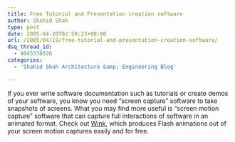 ```yaml
---
title: Free Tutorial and Presentation creation software
author: Shahid Shah
type: post
date: 2005-04-20T02:50:23+00:00
url: /2005/04/19/free-tutorial-and-presentation-creation-software/
dsq_thread_id:
  - 4043338026
categories:
  - 'Shahid Shah Architecture &amp; Engineering Blog'

---
```

If you ever write software documentation such as tutorials or create demos of your software, you know you need &#8220;screen capture&#8221; software to take snapshots of screens. What you may find more useful is &#8220;screen motion capture&#8221; software that can capture full interactions of software in an animated format. Check out [Wink][1], which produces Flash animations out of your screen motion captures easily and for free.

 [1]: http://www.debugmode.com/wink/